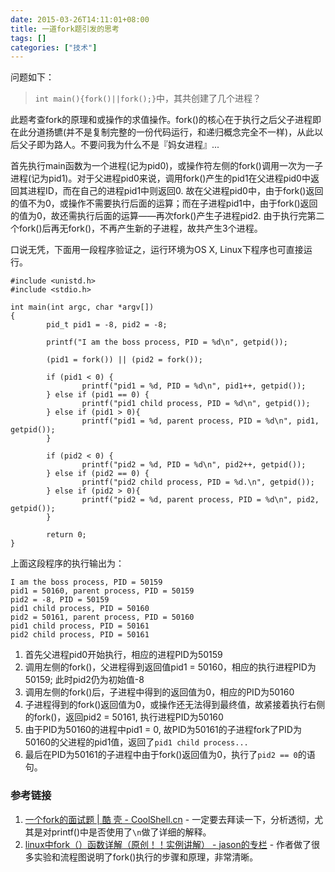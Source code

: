 ```yaml
---
date: 2015-03-26T14:11:01+08:00
title: 一道fork题引发的思考
tags: []
categories: ["技术"]
---
```


问题如下：

> `int main(){fork()||fork();}`中，其共创建了几个进程？

此题考查fork的原理和或操作的求值操作。fork()的核心在于执行之后父子进程即在此分道扬镳(并不是复制完整的一份代码运行，和递归概念完全不一样)，从此以后父子即为路人。不要问我为什么不是『妈女进程』...

首先执行main函数为一个进程(记为pid0)，或操作符左侧的fork()调用一次为一子进程(记为pid1)。对于父进程pid0来说，调用fork()产生的pid1在父进程pid0中返回其进程ID，而在自己的进程pid1中则返回0. 故在父进程pid0中，由于fork()返回的值不为0，或操作不需要执行后面的运算；而在子进程pid1中，由于fork()返回的值为0，故还需执行后面的运算——再次fork()产生子进程pid2. 由于执行完第二个fork()后再无fork()，不再产生新的子进程，故共产生3个进程。

口说无凭，下面用一段程序验证之，运行环境为OS X, Linux下程序也可直接运行。

```
#include <unistd.h>
#include <stdio.h>

int main(int argc, char *argv[])
{
        pid_t pid1 = -8, pid2 = -8;

        printf("I am the boss process, PID = %d\n", getpid());

        (pid1 = fork()) || (pid2 = fork());

        if (pid1 < 0) {
                printf("pid1 = %d, PID = %d\n", pid1++, getpid());
        } else if (pid1 == 0) {
                printf("pid1 child process, PID = %d\n", getpid());
        } else if (pid1 > 0){
                printf("pid1 = %d, parent process, PID = %d\n", pid1, getpid());
        }

        if (pid2 < 0) {
                printf("pid2 = %d, PID = %d\n", pid2++, getpid());
        } else if (pid2 == 0) {
                printf("pid2 child process, PID = %d.\n", getpid());
        } else if (pid2 > 0){
                printf("pid2 = %d, parent process, PID = %d\n", pid2, getpid());
        }

        return 0;
}
```

上面这段程序的执行输出为：

```
I am the boss process, PID = 50159
pid1 = 50160, parent process, PID = 50159
pid2 = -8, PID = 50159
pid1 child process, PID = 50160
pid2 = 50161, parent process, PID = 50160
pid1 child process, PID = 50161
pid2 child process, PID = 50161
```

1. 首先父进程pid0开始执行，相应的进程PID为50159
2. 调用左侧的fork()，父进程得到返回值pid1 = 50160，相应的执行进程PID为50159; 此时pid2仍为初始值-8
3. 调用左侧的fork()后，子进程中得到的返回值为0，相应的PID为50160
4. 子进程得到的fork()返回值为0，或操作还无法得到最终值，故紧接着执行右侧的fork()，返回pid2 = 50161, 执行进程PID为50160
5. 由于PID为50160的进程中pid1 = 0, 故PID为50161的子进程fork了PID为50160的父进程的pid1值，返回了`pid1 child process...`
6. 最后在PID为50161的子进程中由于fork()返回值为0，执行了`pid2 == 0`的语句。


### 参考链接 

1. [一个fork的面试题 | 酷 壳 - CoolShell.cn](http://coolshell.cn/articles/7965.html) - 一定要去拜读一下，分析透彻，尤其是对printf()中是否使用了`\n`做了详细的解释。
2. [linux中fork（）函数详解（原创！！实例讲解） - jason的专栏](http://blog.csdn.net/jason314/article/details/5640969) - 作者做了很多实验和流程图说明了fork()执行的步骤和原理，非常清晰。